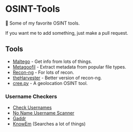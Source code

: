 # OSINT-Tools
:eyes: Some of my favorite OSINT tools.
 
If you want me to add something, just make a pull request.

## Tools
 - [Maltego](https://www.paterva.com/web7/) - Get info from lots of things.
 - [Metagoofil](https://github.com/kurobeats/metagoofil) - Extract metadata from popular file types.
 - [Recon-ng](https://bitbucket.org/LaNMaSteR53/recon-ng) - For lots of recon.
 - [theHarvester](https://github.com/laramies/theHarvester) - Better version of recon-ng.
 - [cree.py](http://www.geocreepy.com/) - A geolocation OSINT tool.
### Username Checkers
 - [Check Usernames](http://checkusernames.com/)
 - [No Name Username Scanner](https://inteltechniques.com/osint/menu.user.html)
 - [Gaddr](https://gaddr.me/)
 - [KnowEm](https://knowem.com/) (Searches a lot of things)
